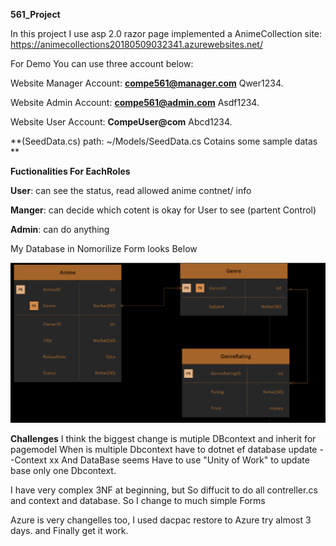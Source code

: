 **561_Project**

In this project I use asp 2.0 razor page 
implemented a AnimeCollection site:   https://animecollections20180509032341.azurewebsites.net/



For Demo You can use three account below:

Website Manager Account:
**compe561@manager.com**
Qwer1234.

Website Admin Account:
**compe561@admin.com**
Asdf1234.

Website User Account:
**CompeUser@com**
Abcd1234.

**(SeedData.cs) path: ~/Models/SeedData.cs Cotains some sample datas **

**Fuctionalities For EachRoles**

**User**: can see the status, read allowed anime contnet/ info

**Manger**: can decide which cotent is okay for User to see (partent Control)

**Admin**: can do anything 


My Database in Nomorilize Form looks Below

![alt text](https://github.com/leyulin/561_Project/blob/master/AnimeCollectionDb.png)


**Challenges**
I think the biggest change is mutiple DBcontext and inherit for pagemodel 
When is multiple Dbcontext  have to dotnet ef database update --Context xx
And DataBase seems Have to use "Unity of Work" to update base only one Dbcontext.

I have very complex 3NF at beginning, but So diffucit to do all contreller.cs and context and database.
So I change to much simple Forms

Azure is very changelles too, I used dacpac restore to Azure try almost 3 days. and Finally get it work.














